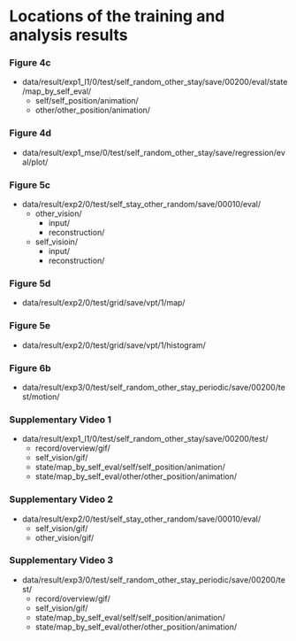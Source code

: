 # Locations of the training and analysis results

### Figure 4c

- data/result/exp1_l1/0/test/self_random_other_stay/save/00200/eval/state/map_by_self_eval/
  - self/self_position/animation/
  - other/other_position/animation/

### Figure 4d

- data/result/exp1_mse/0/test/self_random_other_stay/save/regression/eval/plot/

### Figure 5c

- data/result/exp2/0/test/self_stay_other_random/save/00010/eval/
  - other_vision/
    - input/
    - reconstruction/
  - self_visioin/
    - input/
    - reconstruction/

### Figure 5d

- data/result/exp2/0/test/grid/save/vpt/1/map/

### Figure 5e

- data/result/exp2/0/test/grid/save/vpt/1/histogram/

### Figure 6b

- data/result/exp3/0/test/self_random_other_stay_periodic/save/00200/test/motion/

### Supplementary Video 1

- data/result/exp1_l1/0/test/self_random_other_stay/save/00200/test/
  - record/overview/gif/
  - self_vision/gif/
  - state/map_by_self_eval/self/self_position/animation/
  - state/map_by_self_eval/other/other_position/animation/

### Supplementary Video 2

- data/result/exp2/0/test/self_stay_other_random/save/00010/eval/
  - self_vision/gif/
  - other_vision/gif/

### Supplementary Video 3

- data/result/exp3/0/test/self_random_other_stay_periodic/save/00200/test/
  - record/overview/gif/
  - self_vision/gif/
  - state/map_by_self_eval/self/self_position/animation/
  - state/map_by_self_eval/other/other_position/animation/
